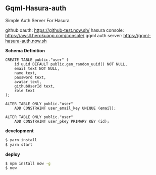 ## Gqml-Hasura-auth

Simple Auth Server For Hasura

github oauth: https://github-test.now.sh/
hasura console: https://awsll.herokuapp.com/console/
gqml auth server: https://gqml-hasura-auth.now.sh

**Schema Definition**

```PLpgSQL
CREATE TABLE public."user" (
    id uuid DEFAULT public.gen_random_uuid() NOT NULL,
    email text NOT NULL,
    name text,
    password text,
    avatar text,
    githubUserId text,
    role text
);

ALTER TABLE ONLY public."user"
    ADD CONSTRAINT user_email_key UNIQUE (email);

ALTER TABLE ONLY public."user"
    ADD CONSTRAINT user_pkey PRIMARY KEY (id);
```

**development**

```bash
$ yarn install
$ yarn start
```

**deploy**

```bash
$ npm install now -g
$ now
```

